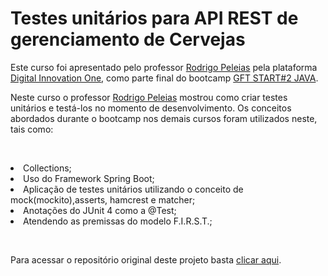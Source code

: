 # Testes unitários para API REST de gerenciamento de Cervejas

Este curso foi apresentado pelo professor <a href="https://github.com/rpeleias">Rodrigo Peleias</a> pela plataforma <a href="https://web.digitalinnovation.one/home">Digital Innovation One</a>, como parte final do bootcamp <a href="https://web.digitalinnovation.one/track/gft-start-2-java?tab=path&utm_source=banner-pop-bc-gft-start2&utm_medium=organic&utm_campaign=gft">GFT START#2 JAVA</a>.

<p>Neste curso o professor <a href="https://github.com/rpeleias">Rodrigo Peleias</a> mostrou como criar testes unitários e testá-los no momento de desenvolvimento. Os conceitos abordados durante o bootcamp nos demais cursos foram utilizados neste, tais como:</p><br/>

<p><li>Collections;
<li>Uso do Framework Spring Boot;
<li>Aplicação de testes unitários utilizando o conceito de mock(mockito),asserts, hamcrest e matcher;
<li>Anotações do JUnit 4 como a @Test;
<li>Atendendo as premissas do modelo F.I.R.S.T.;</p><br/>

Para acessar o repositório original deste projeto basta <a href="https://github.com/rpeleias/beer_api_digital_innovation_one">clicar aqui</a>.

